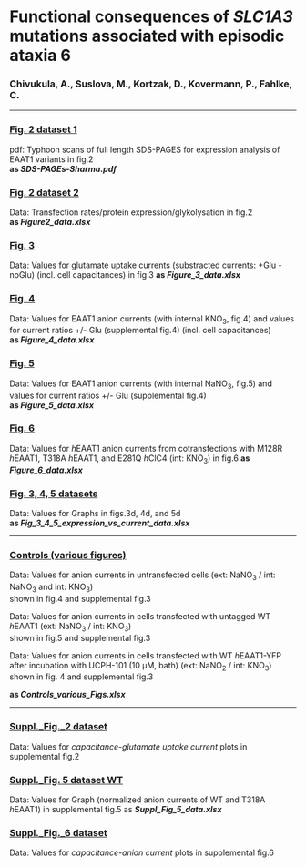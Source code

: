 # Functional consequences of <i>SLC1A3</i> mutations associated with episodic ataxia 6
  
### Chivukula, A., Suslova, M., Kortzak, D., Kovermann, P., Fahlke, C.
-------------------------------------------------------------------------------------------------------------------------
  
### [Fig. 2 dataset 1](../master/SDS-PAGEs_Sharma.pdf)
pdf: Typhoon scans of full length SDS-PAGES for expression analysis of EAAT1 variants in fig.2  
<b> as <i>SDS-PAGEs-Sharma.pdf</i></b> 

### [Fig. 2 dataset 2](../master/Figure_2_data.xlsx)
Data: Transfection rates/protein expression/glykolysation in fig.2   
<b>as <i>Figure2_data.xlsx</i></b>
 
### [Fig. 3](../master/Figure_3_data.xlsx)
Data: Values for glutamate uptake currents (substracted currents: +Glu - noGlu) (incl. cell capacitances) in fig.3 
<b>as <i>Figure_3_data.xlsx</i></b>  


### [Fig. 4](../master/Figure_4_data-xlsx)
Data: Values for EAAT1 anion currents (with internal KNO<sub>3</sub>, fig.4) and values for current ratios +/- Glu (supplemental fig.4) (incl. cell capacitances)  
<b>as <i>Figure_4_data.xlsx</i></b>  


### [Fig. 5](../master/Figure_5_data.xlsx)
Data: Values for EAAT1 anion currents (with internal NaNO<sub>3</sub>, fig.5) and values for current ratios +/- Glu (supplemental fig.4)  
<b>as <i>Figure_5_data.xlsx</i></b>

### [Fig. 6](../master/Figure_6_data.xlsx)
Data: Values for <i>h</i>EAAT1 anion currents from cotransfections with M128R <i>h</i>EAAT1, T318A <i>h</i>EAAT1, and E281Q <i>h</i>ClC4 (int: KNO<sub>3</sub>) in fig.6 
<b>as <i>Figure_6_data.xlsx</i></b>


### [Fig. 3, 4, 5 datasets](../master/Fig_3_4_5_expression_vs_current_data.xlsx)
Data: Values for Graphs in figs.3d, 4d, and 5d  
<b>as <i>Fig_3_4_5_expression_vs_current_data.xlsx</i></b>

------------------------------------------------------------------------------------------------------------------------

### [Controls (various figures)](../master/Controls_various_Figs.xlsx)
Data: Values for anion currents in untransfected cells (ext: NaNO<sub>3</sub> / int: NaNO<sub>3</sub> and int: KNO<sub>3</sub>)  
shown in fig.4 and supplemental fig.3
  
Data: Values for anion currents in cells transfected with untagged WT <i>h</i>EAAT1 (ext: NaNO<sub>3</sub> / int: KNO<sub>3</sub>)  
shown in fig.5 and supplemental fig.3
  
Data: Values for anion currents in cells transfected with WT <i>h</i>EAAT1-YFP after incubation with UCPH-101 (10 µM, bath)
(ext: NaNO<sub>2</sub> / int: KNO<sub>3</sub>)  
shown in fig. 4 and supplemental fig.3  

<b>as <i>Controls_various_Figs.xlsx</i></b>  

-----------------------------------------------------------------------------------------------------------------------
### [Suppl._Fig._2 dataset](../master/Suppl_Fig_2_data.xlsx)
Data: Values for <i>capacitance-glutamate uptake current</i> plots in supplemental fig.2
### [Suppl._Fig. 5 dataset WT](../master/Suppl_Fig_5_data.xlsx)
Data: Values for Graph (normalized anion currents of WT and T318A <i>h</i>EAAT1) in supplemental fig.5 as <b><i>Suppl_Fig_5_data.xlsx</i></b>
### [Suppl._Fig._6 dataset](../master/Suppl_Fig_2_data.xlsx)
Data: Values for <i>capacitance-anion current</i> plots in supplemental fig.6
